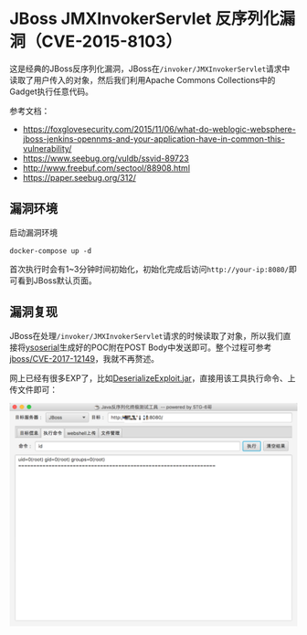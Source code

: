 # JBoss JMXInvokerServlet 反序列化漏洞（CVE-2015-8103）

这是经典的JBoss反序列化漏洞，JBoss在`/invoker/JMXInvokerServlet`请求中读取了用户传入的对象，然后我们利用Apache Commons Collections中的Gadget执行任意代码。

参考文档：

 - https://foxglovesecurity.com/2015/11/06/what-do-weblogic-websphere-jboss-jenkins-opennms-and-your-application-have-in-common-this-vulnerability/
 - https://www.seebug.org/vuldb/ssvid-89723
 - http://www.freebuf.com/sectool/88908.html
 - https://paper.seebug.org/312/

## 漏洞环境

启动漏洞环境

```
docker-compose up -d
```

首次执行时会有1~3分钟时间初始化，初始化完成后访问`http://your-ip:8080/`即可看到JBoss默认页面。

## 漏洞复现

JBoss在处理`/invoker/JMXInvokerServlet`请求的时候读取了对象，所以我们直接将[ysoserial](https://github.com/frohoff/ysoserial)生成好的POC附在POST Body中发送即可。整个过程可参考[jboss/CVE-2017-12149](https://github.com/vulhub/vulhub/tree/master/jboss/CVE-2017-12149)，我就不再赘述。

网上已经有很多EXP了，比如[DeserializeExploit.jar](https://github.com/vulhub/package/raw/master/deserialization/DeserializeExploit.jar)，直接用该工具执行命令、上传文件即可：

![](1.png)